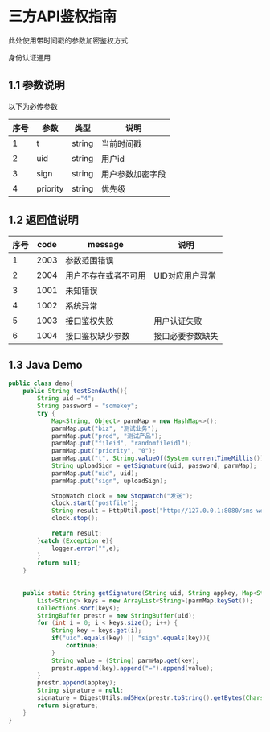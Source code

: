 # 三方API鉴权指南

此处使用带时间戳的参数加密鉴权方式

身份认证通用

## 1.1 参数说明

以下为必传参数

|序号|参数|类型|说明|
|----|----|----|----|
|1	|t	|string	|当前时间戳|
|2	|uid	|string	|用户id|
|3	|sign	|string	|用户参数加密字段|
|4	|priority	|string	|优先级|


## 1.2 返回值说明

|序号|code|message|说明|
|-----|-----|-----|-----|
|1	|2003|参数范围错误||
|2	|2004|用户不存在或者不可用|UID对应用户异常|
|3	|1001|未知错误||
|4	|1002|系统异常||
|5	|1003|接口鉴权失败|用户认证失败|
|6  |1004|接口鉴权缺少参数|接口必要参数缺失|

## 1.3 Java Demo

```java
public class demo{
    public String testSendAuth(){
        String uid ="4";
        String password = "somekey";
        try {
            Map<String, Object> parmMap = new HashMap<>();
            parmMap.put("biz", "测试业务");
            parmMap.put("prod", "测试产品");
            parmMap.put("fileid", "randomfileid1");
            parmMap.put("priority", "0");
            parmMap.put("t", String.valueOf(System.currentTimeMillis()));
            String uploadSign = getSignature(uid, password, parmMap);
            parmMap.put("uid", uid);
            parmMap.put("sign", uploadSign);
     
            StopWatch clock = new StopWatch("发送");
            clock.start("postfile");
            String result = HttpUtil.post("http://127.0.0.1:8080/sms-web/test/auth", parmMap);
            clock.stop();
     
            return result;
        }catch (Exception e){
            logger.error("",e);
        }
        return null;
    }
     
     
    public static String getSignature(String uid, String appkey, Map<String, Object> parmMap) {
        List<String> keys = new ArrayList<String>(parmMap.keySet());
        Collections.sort(keys);
        StringBuffer prestr = new StringBuffer(uid);
        for (int i = 0; i < keys.size(); i++) {
            String key = keys.get(i);
            if("uid".equals(key) || "sign".equals(key)){
                continue;
            }
            String value = (String) parmMap.get(key);
            prestr.append(key).append("=").append(value);
        }
        prestr.append(appkey);
        String signature = null;
        signature = DigestUtils.md5Hex(prestr.toString().getBytes(Charset.forName("utf-8"))).toLowerCase();
        return signature;
    }
}
```